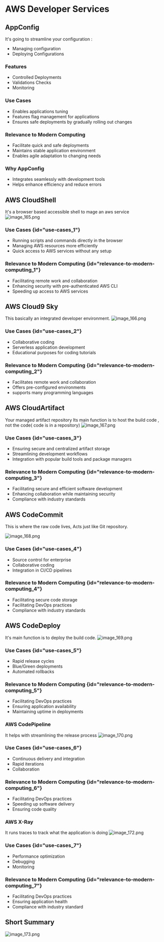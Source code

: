 # AWS Developer Services

## AppConfig
It's going to streamline your configuration :
- Managing configuration
- Deploying Configurations 

### Features
- Controlled Deployments
- Validations Checks 
- Monitoring

### Use Cases
- Enables applications tuning
- Features flag management for applications
- Ensures safe deployments by gradually rolling out changes

### Relevance to Modern Computing
- Facilitate quick and safe deployments
- Maintains stable application environment
- Enables agile adaptation to changing needs

### Why AppConfig
- Integrates seamlessly with development tools
- Helps enhance efficiency and reduce errors


## AWS CloudShell
It's a browser based accessible shell to mage an aws service
![image_165.png](image_165.png)


### Use Cases {id="use-cases_1"}
- Running scripts and commands directly in the browser
- Managing AWS resources more efficiently
- Quick access to AWS services without any setup

### Relevance to Modern Computing {id="relevance-to-modern-computing_1"}
- Facilitating remote work and collaboration
- Enhancing security with pre-authenticated AWS CLI
- Speeding up access to AWS services

## AWS Cloud9 Sky
This basically an integrated developer environment.
![image_166.png](image_166.png)

### Use Cases {id="use-cases_2"}
- Collaborative coding 
- Serverless application development
- Educational purposes for coding tutorials

### Relevance to Modern Computing {id="relevance-to-modern-computing_2"}
- Facilitates remote work and collaboration
- Offers pre-configured environments
- supports many programming languages

## AWS CloudArtifact
Your managed artifact repository
Its main function is to host the build code , not the code( code is in a repository)
![image_167.png](image_167.png)


### Use Cases {id="use-cases_3"}
- Ensuring secure and centralized artifact storage
- Streamlining development workflows
- Integration with popular build tools and package managers

### Relevance to Modern Computing {id="relevance-to-modern-computing_3"}
- Facilitating secure and efficient software development
- Enhancing collaboration while maintaining security
- Compliance with industry standards

## AWS CodeCommit
This is where the raw code lives, Acts just like Git repository.

![image_168.png](image_168.png)
### Use Cases {id="use-cases_4"}
- Source control for enterprise
- Collaborative coding
- Integration in CI/CD pipelines

### Relevance to Modern Computing {id="relevance-to-modern-computing_4"}
- Facilitating secure code storage
- Facilitating DevOps practices
- Compliance with industry standards

## AWS CodeDeploy
It's main function is to deploy the build code.
![image_169.png](image_169.png)
### Use Cases {id="use-cases_5"}
- Rapid release cycles
- Blue/Green deployments
- Automated rollbacks

### Relevance to Modern Computing {id="relevance-to-modern-computing_5"}
- Facilitating DevOps practices
- Ensuring application availability
- Maintaining uptime in deployments

### AWS CodePipeline
It helps with streamlining the release process
![image_170.png](image_170.png)

### Use Cases {id="use-cases_6"}
- Continuous delivery and integration
- Rapid iterations
- Collaboration 

### Relevance to Modern Computing {id="relevance-to-modern-computing_6"}
- Facilitating DevOps practices
- Speeding up software delivery
- Ensuring code quality

### AWS X-Ray
It runs traces to track what the application is doing
![image_172.png](image_172.png)

### Use Cases {id="use-cases_7"}
- Performance optimization
- Debugging
- Monitoring

### Relevance to Modern Computing {id="relevance-to-modern-computing_7"}
- Facilitating DevOps practices
- Ensuring application health
- Compliance with industry standard


## Short Summary
![image_173.png](image_173.png)